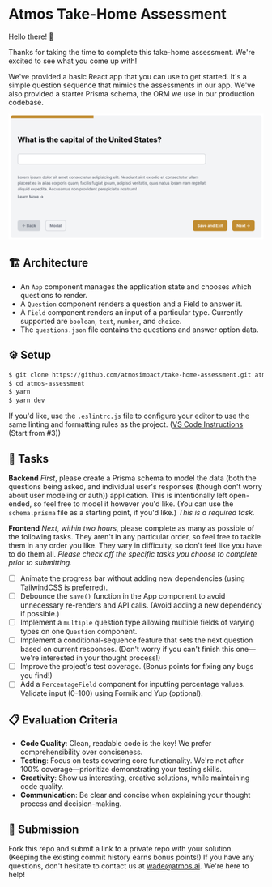 # Atmos Take-Home Assessment

Hello there! 👋

Thanks for taking the time to complete this take-home assessment. We're excited to see what you come up with!

We've provided a basic React app that you can use to get started. It's a simple question sequence that mimics the assessments in our app. We've also provided a starter Prisma schema, the ORM we use in our production codebase.

![Example Image](/image.png)

## 🏗 Architecture

- An `App` component manages the application state and chooses which questions to render.
- A `Question` component renders a question and a Field to answer it.
- A `Field` component renders an input of a particular type. Currently supported are `boolean`, `text`, `number`, and `choice`.
- The `questions.json` file contains the questions and answer option data.

## ⚙️ Setup

```bash
$ git clone https://github.com/atmosimpact/take-home-assessment.git atmos-assessment
$ cd atmos-assessment
$ yarn
$ yarn dev
```

If you'd like, use the `.eslintrc.js` file to configure your editor to use the same linting and formatting rules as the project. ([VS Code Instructions](https://www.digitalocean.com/community/tutorials/linting-and-formatting-with-eslint-in-vs-code) (Start from #3))

## 🎯 Tasks

**Backend** _First_, please create a Prisma schema to model the data (both the questions being asked, and individual user's responses (though don't worry about user modeling or auth)) application. This is intentionally left open-ended, so feel free to model it however you'd like. (You can use the `schema.prisma` file as a starting point, if you'd like.) _This is a required task._

**Frontend** _Next_, _within two hours_, please complete as many as possible of the following tasks. They aren't in any particular order, so feel free to tackle them in any order you like. They vary in difficulty, so don't feel like you have to do them all. _Please check off the specific tasks you choose to complete prior to submitting._

- [ ] Animate the progress bar without adding new dependencies (using TailwindCSS is preferred).
- [ ] Debounce the `save()` function in the App component to avoid unnecessary re-renders and API calls. (Avoid adding a new dependency if possible.)
- [ ] Implement a `multiple` question type allowing multiple fields of varying types on one `Question` component.
- [ ] Implement a conditional-sequence feature that sets the next question based on current responses. (Don't worry if you can't finish this one—we're interested in your thought process!)
- [ ] Improve the project's test coverage. (Bonus points for fixing any bugs you find!)
- [ ] Add a `PercentageField` component for inputting percentage values. Validate input (0-100) using Formik and Yup (optional).

## 📋 Evaluation Criteria

- **Code Quality**: Clean, readable code is the key! We prefer comprehensibility over conciseness.
- **Testing**: Focus on tests covering core functionality. We're not after 100% coverage—prioritize demonstrating your testing skills.
- **Creativity**: Show us interesting, creative solutions, while maintaining code quality.
- **Communication**: Be clear and concise when explaining your thought process and decision-making.

## 🚀 Submission

Fork this repo and submit a link to a private repo with your solution. (Keeping the existing commit history earns bonus points!) If you have any questions, don't hesitate to contact us at [wade@atmos.ai](mailto:wade@atmos.ai). We're here to help!
